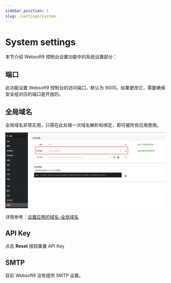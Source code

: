```yaml
---
sidebar_position: 1
slug: /settings/system
---
```


# System settings

本节介绍 Websoft9 控制台设置功能中的系统设置部分：

## 端口

此功能设置 Websoft9 控制台的访问端口，默认为 9000。如果更改它，需要确保安全组对应的端口是开放的。  

## 全局域名

全局域名非常实用，只需在此处做一次域名解析和绑定，即可被所有应用使用。  

![设置全局域名](./assets/websoft9-settings-globaldomain.png)

详情参考：[设置应用的域名-全局域名](../domain-set#wildcard)

## API Key

点击 **Reset** 按钮重置 API Key

## SMTP

目前 Websoft9 没有提供 SMTP 设置。  



